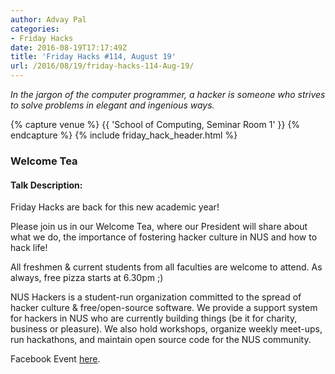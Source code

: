 ```yaml
---
author: Advay Pal
categories:
- Friday Hacks
date: 2016-08-19T17:17:49Z
title: 'Friday Hacks #114, August 19'
url: /2016/08/19/friday-hacks-114-Aug-19/
---
```


<em>In the jargon of the computer programmer, a hacker is someone who strives to solve problems in elegant and ingenious ways.</em>

{% capture venue %}
    {{ 'School of Computing, Seminar Room 1' }}
{% endcapture %}
{% include friday_hack_header.html %}


### Welcome Tea

#### Talk Description:

Friday Hacks are back for this new academic year!

Please join us in our Welcome Tea, where our President will share about what we do, the importance of fostering hacker culture in NUS and how to hack life!

All freshmen & current students from all faculties are welcome to attend. As always, free pizza starts at 6.30pm ;)

NUS Hackers is a student-run organization committed to the spread of hacker culture & free/open-source software. We provide a support system for hackers in NUS who are currently building things (be it for charity, business or pleasure). We also hold workshops, organize weekly meet-ups, run hackathons, and maintain open source code for the NUS community.

Facebook Event [here](https://www.facebook.com/events/1763956070547370/).
